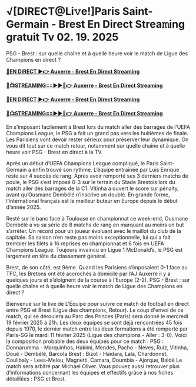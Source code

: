 # √[DIRECT@Li𝚟e!]Paris Saint-Germain - Brest En Direct Strea𝚖ing gratuit Tv 02. 19. 2025

PSG - Brest : sur quelle chaîne et à quelle heure voir le match de Ligue des Champions en direct ?

**[🔴EN DIRECT ▶👉 Auxerre - Brest En Direct Streaming](https://tinyurl.com/4dwhr6d4)**

**[🔴📺STREAMING==►►📲👉 Auxerre - Brest En Direct Streaming](https://tinyurl.com/4dwhr6d4)**

**[🔴EN DIRECT ▶👉 Auxerre - Brest En Direct Streaming](https://tinyurl.com/4dwhr6d4)**

**[🔴📺STREAMING==►►📲👉 Auxerre - Brest En Direct Streaming](https://tinyurl.com/4dwhr6d4)**

En s’imposant facilement à Brest lors du match aller des barrages de l’UEFA Champions League, le PSG a fait un grand pas vers les huitièmes de finale. Les Parisiens vont devoir rester sérieux pour préserver leur dynamique. On vous dit tout sur ce match retour, notamment sur quelle chaîne et à quelle heure voir PSG - Brest en direct à la TV.

Après un début d’UEFA Champions League compliqué, le Paris Saint-Germain a enfin trouvé son rythme. L’équipe entraînée par Luis Enrique reste sur 4 succès de rang. Après avoir remporté ses 3 derniers matchs de poule, le PSG s’est imposé 0-3 sur le terrain du Stade Brestois lors du match aller des barrages de la C1. Vitinha a ouvert le score sur pénalty, avant qu’Ousmane Dembélé n’inscrive un doublé. En grande forme, l’international français est le meilleur buteur en Europe depuis le début d’année 2025.

Resté sur le banc face à Toulouse en championnat ce week-end, Ousmane Dembélé a vu sa série de 8 matchs de rang en marquant au moins un but s’arrêter. Un record pour un joueur évoluant avec le maillot du club de la capitale. Sa saison n’en reste pas moins exceptionnelle, lui qui a fait trembler les filets à 16 reprises en championnat et 6 fois en UEFA Champions League. Toujours invaincu en Ligue 1 McDonald’s, le PSG est largement en tête du classement général.

Brest, de son côté, est 9ème. Quand les Parisiens s’imposaient 0-1 face au TFC, les Bretons ont été accrochés à domicile par l’AJ Auxerre il y a quelques jours et s’éloignent de la course à l’Europe (2-2). PSG - Brest : sur quelle chaîne et à quelle heure voir le match de Ligue des Champions en direct ?

Bienvenue sur le live de L'Équipe pour suivre ce match de football en direct entre PSG et Brest (Ligue des champions, Retour). Le coup d'envoi de ce match, qui se déroulera au Parc des Princes (Paris) sera donné le mercredi 19 février 2025 à 21h. Les deux équipes se sont déjà rencontrées 45 fois depuis 1970, le dernier match entre les deux formations a été remporté par Paris-SG le mardi 11 février 2025 (Ligue des champions - Aller : 3-0). Voici la composition probable des deux équipes pour ce match : PSG : Donnarumma - Marquinhos, Hakimi, Mendes, Pacho - Neves, Ruiz, Vitinha, Doué - Dembélé, Barcola Brest : Bizot - Haïdara, Lala, Chardonnet, Coulibaly - Lees-Melou, Magnetti, Camara, Doumbia - Ajorque, Baldé Le match sera arbitré par Michael Oliver. Vous pouvez aussi retrouver plus d’informations concernant les équipes et effectifs grâce à nos fiches détaillées : PSG et Brest.
